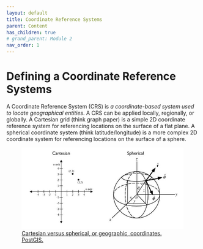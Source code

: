 ```yaml
---
layout: default
title: Coordinate Reference Systems
parent: Content
has_children: true
# grand_parent: Module 2
nav_order: 1
---
```



# Defining a Coordinate Reference Systems

A Coordinate Reference System (CRS) is *a coordinate-based system used to locate geographical entities*.  A CRS can be applied locally, regionally, or globally.  A Cartesian grid (think graph paper) is a simple 2D coordinate reference system for referencing locations on the surface of a flat plane.  A spherical coordinate system (think latitude/longitude) is a more complex 2D coordinate system for referencing locations on the surface of a sphere.  

<figure>
  <img src="content/images/cartSpherical.jpg"
  alt="cartesianSpherical">
  <figcaption><a href="https://postgis.net/workshops/postgis-intro/geography.html">Cartesian versus spherical, or geographic, coordinates.</a> <a href="https://postgis.net/">PostGIS.</a> </figcaption>
</figure>

<p>&nbsp;</p>

<!-- 
 -->
<!-- 
<div style="overflow: hidden;
  padding-top: 56.25%;
  position: relative">
  <iframe src="content/Abstraction.html" title="Processes" scrolling="no" frameborder="0"
    style="border: 0;
   height: 100%;
   left: 0;
   position: absolute;
   top: 0;
   width: 100%;">
   <p>Your browser does not support iframes.</p>
 </iframe>
</div>
<a href="content/Abstraction.html" target="_blank">View slides in new tab</a> -->